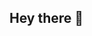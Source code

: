 ## Hey there 👋

<!--
**cuetovivar/cuetovivar** is a ✨ _special_ ✨ repository because its `README.md` (this file) appears on your GitHub profile.

I'm Jose. I'm studying the MSc in Economics and Finance at CEMFI in Madrid, Spain. Previously, I did my undergraduate studies at Universidad de Cantabria.
